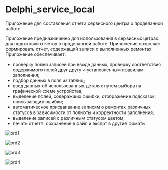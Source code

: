 # Delphi_service_local
Приложение для составления отчета сервисного центра о проделанной работе

Приложение предназначенно для использования в сервисных цетрах для подготовки отчетов о проделанной работе.
Приложение позволяет формировать отчет, содержащий записи о выполненных ремонтах. Приложение обеспечивает:
- проверку полей записей при вводе данных, проверку соответствия содержимого полей друг другу и установленным правилам заполнения;
- подбор данных в поля из таблиц;
- ввод данных об использованных деталях путем выбора на графической схеме устройства;
- выделение полей, содеражщих ошибки, отображение подсказок, описывающих ошибки;
- автоматическое присваивание записям о ремонтах различных статусов в зависимости от полноты и корректности заполнения;
- выделение записей с различным статусом цветом;
- печать отчета, сохранение в файл и экспрт в другие фоматы.

![ord1](https://github.com/shagi80/Delphi_service_local/assets/114309458/c2874c16-1741-4bde-9841-3c2670c8f870)

![ord2](https://github.com/shagi80/Delphi_service_local/assets/114309458/f6fbf796-f6f5-4425-98e8-3773bf452e6a)

![ord3](https://github.com/shagi80/Delphi_service_local/assets/114309458/c7451ca7-be51-48ce-9bfa-4476131a6791)

![ord4](https://github.com/shagi80/Delphi_service_local/assets/114309458/9810d429-4378-4c45-be38-d977078dd79d)


